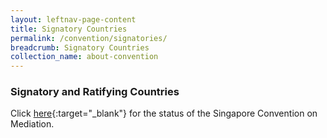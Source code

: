 ```yaml
---
layout: leftnav-page-content
title: Signatory Countries
permalink: /convention/signatories/
breadcrumb: Signatory Countries
collection_name: about-convention
---
```


### **Signatory and Ratifying Countries**

Click [here](https://treaties.un.org/pages/ViewDetails.aspx?src=TREATY&mtdsg_no=XXII-4&chapter=22&clang=_en){:target="_blank"} for the status of the Singapore Convention on Mediation.

